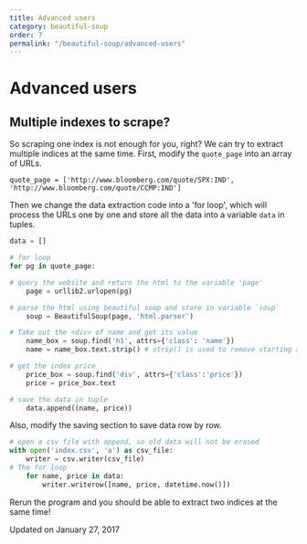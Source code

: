 ```yaml
---
title: Advanced users
category: beautiful-soup
order: 7
permalink: "/beautiful-soup/advanced-users"
---
```


# Advanced users

## Multiple indexes to scrape?

So scraping one index is not enough for you, right? We can try to extract multiple indices at the same time. First, modify the `quote_page` into an array of URLs.

```
quote_page = ['http://www.bloomberg.com/quote/SPX:IND', 'http://www.bloomberg.com/quote/CCMP:IND']  
```

Then we change the data extraction code into a 'for loop', which will process the URLs one by one and store all the data into a variable `data` in tuples.

``` python
data = []

# for loop
for pg in quote_page:

# query the website and return the html to the variable 'page'
    page = urllib2.urlopen(pg)

# parse the html using beautiful soap and store in variable `soup`
    soup = BeautifulSoup(page, 'html.parser')

# Take out the <div> of name and get its value
    name_box = soup.find('h1', attrs={'class': 'name'})
    name = name_box.text.strip() # strip() is used to remove starting and trailing

# get the index price
    price_box = soup.find('div', attrs={'class':'price'})
    price = price_box.text

# save the data in tuple
    data.append((name, price))
```

Also, modify the saving section to save data row by row.

``` python
# open a csv file with append, so old data will not be erased
with open('index.csv', 'a') as csv_file:
	writer = csv.writer(csv_file)
# The for loop
	for name, price in data:
		writer.writerow([name, price, datetime.now()])
```

Rerun the program and you should be able to extract two indices at the same time!

Updated on January 27, 2017
